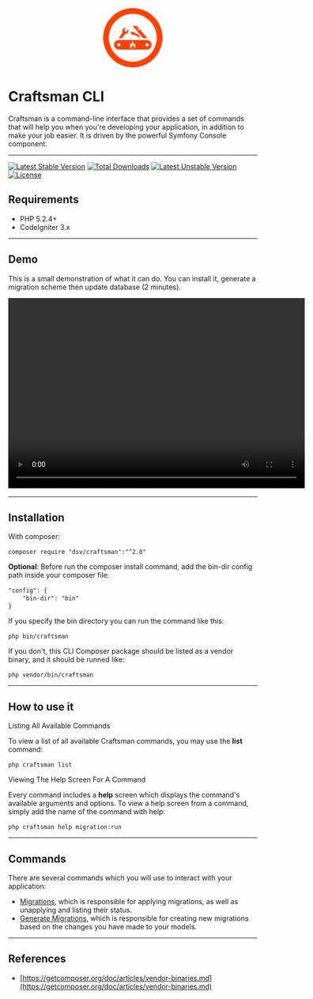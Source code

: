 <div style="text-align: center">
	<img src="img/craftsman_logo.png" alt="alt text" width="120px" height="120px">
</div>

# Craftsman CLI

Craftsman is a command-line interface that provides a set of commands that will help you when you're developing your application, in addition to make your job easier. It is driven by the powerful Symfony Console component.

---

[![Latest Stable Version](https://poser.pugx.org/dsv/craftsman/v/stable)](https://packagist.org/packages/dsv/craftsman) [![Total Downloads](https://poser.pugx.org/dsv/craftsman/downloads)](https://packagist.org/packages/dsv/craftsman) [![Latest Unstable Version](https://poser.pugx.org/dsv/craftsman/v/unstable)](https://packagist.org/packages/dsv/craftsman) [![License](https://poser.pugx.org/dsv/craftsman/license)](https://packagist.org/packages/dsv/craftsman)

## Requirements 

* PHP 5.2.4+
* CodeIgniter 3.x

---

## Demo

This is a small demonstration of what it can do. You can install it, generate a migration scheme then update database (2 minutes).

<video width="600" height="385" controls>
  <source src="../../img/tutorial.webm" type="video/webm">
Your browser does not support the video tag.
</video>

---

## Installation

With composer:

```
composer require "dsv/craftsman":"^2.0"
```

**Optional**: Before run the composer install command, add the bin-dir config path inside your composer file:

```
"config": {
    "bin-dir": "bin"
}	
```

If you specify the bin directory you can run the command like this:

```
php bin/craftsman
```

If you don't, this CLI Composer package should be listed as a vendor binary, and it should be runned like:

```
php vendor/bin/craftsman
```
---

## How to use it

Listing All Available Commands

To view a list of all available Craftsman commands, you may use the **list** command:

```
php craftsman list
```

Viewing The Help Screen For A Command

Every command includes a **help** screen which displays the command's available arguments and options. To view a help screen from a command, simply add the name of the command with help:

```
php craftsman help migration:run
```
---

## Commands

There are several commands which you will use to interact with your application:

* [Migrations](user-guide/migrations/#running-migrations), which is responsible for applying migrations, as well as unapplying and listing their status.
* [Generate Migrations](user-guide/migrations/#creating-migrations), which is responsible for creating new migrations based on the changes you have made to your models.

---

## References

* [https://getcomposer.org/doc/articles/vendor-binaries.md](https://getcomposer.org/doc/articles/vendor-binaries.md)
